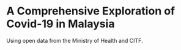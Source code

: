 # A Comprehensive Exploration of Covid-19 in Malaysia
Using open data from the Ministry of Health and CITF. 
